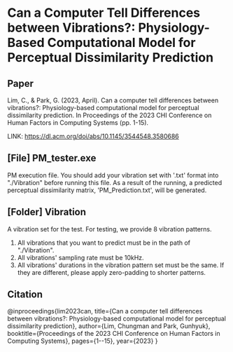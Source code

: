 # Can a Computer Tell Differences between Vibrations?: Physiology-Based Computational Model for Perceptual Dissimilarity Prediction

## Paper
Lim, C., & Park, G. (2023, April). Can a computer tell differences between vibrations?: Physiology-based computational model for perceptual dissimilarity prediction. In Proceedings of the 2023 CHI Conference on Human Factors in Computing Systems (pp. 1-15).

LINK: https://dl.acm.org/doi/abs/10.1145/3544548.3580686

## [File] PM_tester.exe
PM execution file. You should add your vibration set with '.txt' format into "./Vibration" before running this file. As a result of the running, a predicted perceptual dissimilarity matrix, 'PM_Prediction.txt', will be generated.
				
## [Folder] Vibration
A vibration set for the test. For testing, we provide 8 vibration patterns.
1. All vibrations that you want to predict must be in the path of "./Vibration".
2. All vibrations' sampling rate must be 10kHz.
3. All vibrations' durations in the vibration pattern set must be the same. If they are different, please apply zero-padding to shorter patterns.

## Citation
@inproceedings{lim2023can,
  title={Can a computer tell differences between vibrations?: Physiology-based computational model for perceptual dissimilarity prediction},
  author={Lim, Chungman and Park, Gunhyuk},
  booktitle={Proceedings of the 2023 CHI Conference on Human Factors in Computing Systems},
  pages={1--15},
  year={2023}
}
